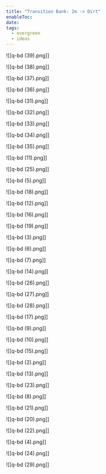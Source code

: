 ```yaml
---
title: "Transition Bank: 2m -> Dirt"
enableToc: 
date: 
tags:
  - evergreen
  - ideas
---
```

![[q-bd (39).png]]

![[q-bd (38).png]]

![[q-bd (37).png]]

![[q-bd (36).png]]

![[q-bd (31).png]]

![[q-bd (32).png]]

![[q-bd (33).png]]

![[q-bd (34).png]]

![[q-bd (35).png]]

![[q-bd (11).png]]

![[q-bd (25).png]]

![[q-bd (5).png]]

![[q-bd (18).png]]

![[q-bd (12).png]]

![[q-bd (16).png]]

![[q-bd (19).png]]

![[q-bd (3).png]]

![[q-bd (6).png]]

![[q-bd (7).png]]

![[q-bd (14).png]]

![[q-bd (26).png]]

![[q-bd (27).png]]

![[q-bd (28).png]]

![[q-bd (17).png]]

![[q-bd (9).png]]

![[q-bd (10).png]]

![[q-bd (15).png]]

![[q-bd (2).png]]

![[q-bd (13).png]]

![[q-bd (23).png]]

![[q-bd (8).png]]

![[q-bd (21).png]]

![[q-bd (20).png]]

![[q-bd (22).png]]

![[q-bd (4).png]]

![[q-bd (24).png]]

![[q-bd (29).png]]
